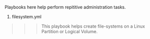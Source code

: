Playbooks here help perform repititive administration tasks. 

1. filesystem.yml
>>> This playbook helps create file-systems on a Linux Partition or Logical Volume.